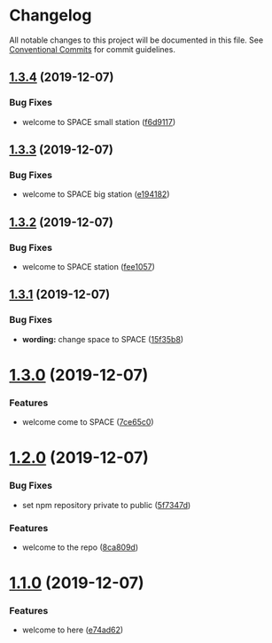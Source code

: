 # Changelog

All notable changes to this project will be documented in this file. See
[Conventional Commits](https://conventionalcommits.org) for commit guidelines.

## [1.3.4](https://github.com/d2-projects/oh-my-frontend-release/compare/v1.3.3...v1.3.4) (2019-12-07)


### Bug Fixes

* welcome to SPACE small station ([f6d9117](https://github.com/d2-projects/oh-my-frontend-release/commit/f6d91172d0ae0560274930e87fcc9bf898ceef8c))

## [1.3.3](https://github.com/d2-projects/oh-my-frontend-release/compare/v1.3.2...v1.3.3) (2019-12-07)


### Bug Fixes

* welcome to SPACE big station ([e194182](https://github.com/d2-projects/oh-my-frontend-release/commit/e194182e654b2866fb4b7113327bdf01cbde7114))

## [1.3.2](https://github.com/d2-projects/oh-my-frontend-release/compare/v1.3.1...v1.3.2) (2019-12-07)


### Bug Fixes

* welcome to SPACE station ([fee1057](https://github.com/d2-projects/oh-my-frontend-release/commit/fee1057ed7d23fd11bd578a3d0bef81abe65cf36))

## [1.3.1](https://github.com/d2-projects/oh-my-frontend-release/compare/v1.3.0...v1.3.1) (2019-12-07)


### Bug Fixes

* **wording:** change space to SPACE ([15f35b8](https://github.com/d2-projects/oh-my-frontend-release/commit/15f35b89871fb0b0bd4a6cd8f29daf4122aaf359))

# [1.3.0](https://github.com/d2-projects/oh-my-frontend-release/compare/v1.2.0...v1.3.0) (2019-12-07)


### Features

* welcome come to SPACE ([7ce65c0](https://github.com/d2-projects/oh-my-frontend-release/commit/7ce65c07fc69909f1849ed679f7bf971fd9524de))

# [1.2.0](https://github.com/d2-projects/oh-my-frontend-release/compare/v1.1.0...v1.2.0) (2019-12-07)


### Bug Fixes

* set npm repository private to public ([5f7347d](https://github.com/d2-projects/oh-my-frontend-release/commit/5f7347d2cca1f424caf870881a904f90461d1091))


### Features

* welcome to the repo ([8ca809d](https://github.com/d2-projects/oh-my-frontend-release/commit/8ca809d4952fd0407c39ecc61da0ddb1ab5c461b))

# [1.1.0](https://github.com/d2-projects/oh-my-frontend-release/compare/v1.0.0...v1.1.0) (2019-12-07)


### Features

* welcome to here ([e74ad62](https://github.com/d2-projects/oh-my-frontend-release/commit/e74ad62cf15619341729b53cedafeab93b463149))
